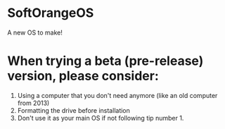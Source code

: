 # SoftOrangeOS
A new OS to make!
# When trying a beta (pre-release) version, please consider:
1. Using a computer that you don't need anymore (like an old computer from 2013)
2. Formatting the drive before installation
3. Don't use it as your main OS if not following tip number 1.
